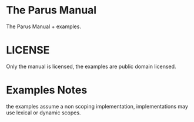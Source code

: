 # The Parus Manual

The Parus Manual + examples.

# LICENSE

Only the manual is licensed, the examples are public domain licensed.

# Examples Notes

the examples assume a non scoping implementation, implementations may use lexical or dynamic scopes.
